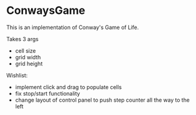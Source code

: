 # ConwaysGame

This is an implementation of Conway's Game of Life.

Takes 3 args
* cell size
* grid width
* grid height

Wishlist:
* implement click and drag to populate cells
* fix stop/start functionality
* change layout of control panel to push step counter all the way to the left
